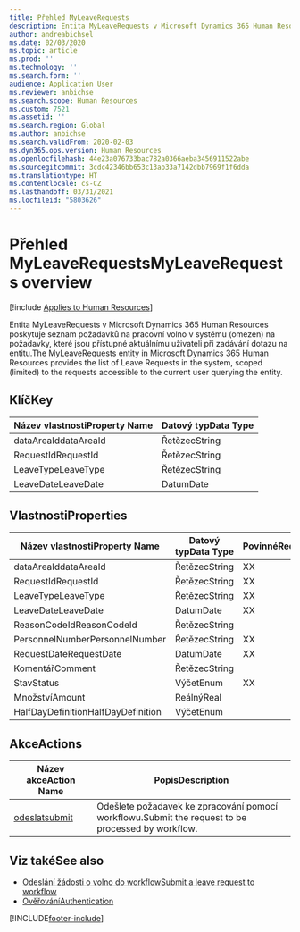 ```yaml
---
title: Přehled MyLeaveRequests
description: Entita MyLeaveRequests v Microsoft Dynamics 365 Human Resources poskytuje seznam požadavků na pracovní volno v systému (omezen) na požadavky, které jsou přístupné aktuálnímu uživateli při zadávání dotazu na entitu.
author: andreabichsel
ms.date: 02/03/2020
ms.topic: article
ms.prod: ''
ms.technology: ''
ms.search.form: ''
audience: Application User
ms.reviewer: anbichse
ms.search.scope: Human Resources
ms.custom: 7521
ms.assetid: ''
ms.search.region: Global
ms.author: anbichse
ms.search.validFrom: 2020-02-03
ms.dyn365.ops.version: Human Resources
ms.openlocfilehash: 44e23a076733bac782a0366aeba3456911522abe
ms.sourcegitcommit: 3cdc42346bb653c13ab33a7142dbb7969f1f6dda
ms.translationtype: HT
ms.contentlocale: cs-CZ
ms.lasthandoff: 03/31/2021
ms.locfileid: "5803626"
---
```

# <a name="myleaverequests-overview"></a><span data-ttu-id="8a61c-103">Přehled MyLeaveRequests</span><span class="sxs-lookup"><span data-stu-id="8a61c-103">MyLeaveRequests overview</span></span>

[!include [Applies to Human Resources](../includes/applies-to-hr.md)]

<span data-ttu-id="8a61c-104">Entita MyLeaveRequests v Microsoft Dynamics 365 Human Resources poskytuje seznam požadavků na pracovní volno v systému (omezen) na požadavky, které jsou přístupné aktuálnímu uživateli při zadávání dotazu na entitu.</span><span class="sxs-lookup"><span data-stu-id="8a61c-104">The MyLeaveRequests entity in Microsoft Dynamics 365 Human Resources provides the list of Leave Requests in the system, scoped (limited) to the requests accessible to the current user querying the entity.</span></span>

## <a name="key"></a><span data-ttu-id="8a61c-105">Klíč</span><span class="sxs-lookup"><span data-stu-id="8a61c-105">Key</span></span>

  | <span data-ttu-id="8a61c-106">Název vlastnosti</span><span class="sxs-lookup"><span data-stu-id="8a61c-106">Property Name</span></span> | <span data-ttu-id="8a61c-107">Datový typ</span><span class="sxs-lookup"><span data-stu-id="8a61c-107">Data Type</span></span> |
  |---------------|-----------|
  | <span data-ttu-id="8a61c-108">dataAreaId</span><span class="sxs-lookup"><span data-stu-id="8a61c-108">dataAreaId</span></span>    | <span data-ttu-id="8a61c-109">Řetězec</span><span class="sxs-lookup"><span data-stu-id="8a61c-109">String</span></span>    |
  | <span data-ttu-id="8a61c-110">RequestId</span><span class="sxs-lookup"><span data-stu-id="8a61c-110">RequestId</span></span>     | <span data-ttu-id="8a61c-111">Řetězec</span><span class="sxs-lookup"><span data-stu-id="8a61c-111">String</span></span>    |
  | <span data-ttu-id="8a61c-112">LeaveType</span><span class="sxs-lookup"><span data-stu-id="8a61c-112">LeaveType</span></span>     | <span data-ttu-id="8a61c-113">Řetězec</span><span class="sxs-lookup"><span data-stu-id="8a61c-113">String</span></span>    |
  | <span data-ttu-id="8a61c-114">LeaveDate</span><span class="sxs-lookup"><span data-stu-id="8a61c-114">LeaveDate</span></span>     | <span data-ttu-id="8a61c-115">Datum</span><span class="sxs-lookup"><span data-stu-id="8a61c-115">Date</span></span>      |
  
## <a name="properties"></a><span data-ttu-id="8a61c-116">Vlastnosti</span><span class="sxs-lookup"><span data-stu-id="8a61c-116">Properties</span></span>

  | <span data-ttu-id="8a61c-117">Název vlastnosti</span><span class="sxs-lookup"><span data-stu-id="8a61c-117">Property Name</span></span>     | <span data-ttu-id="8a61c-118">Datový typ</span><span class="sxs-lookup"><span data-stu-id="8a61c-118">Data Type</span></span> | <span data-ttu-id="8a61c-119">Povinné</span><span class="sxs-lookup"><span data-stu-id="8a61c-119">Required</span></span> |
  |-------------------|-----------|----------|
  | <span data-ttu-id="8a61c-120">dataAreaId</span><span class="sxs-lookup"><span data-stu-id="8a61c-120">dataAreaId</span></span>        | <span data-ttu-id="8a61c-121">Řetězec</span><span class="sxs-lookup"><span data-stu-id="8a61c-121">String</span></span>    | <span data-ttu-id="8a61c-122">X</span><span class="sxs-lookup"><span data-stu-id="8a61c-122">X</span></span>        |
  | <span data-ttu-id="8a61c-123">RequestId</span><span class="sxs-lookup"><span data-stu-id="8a61c-123">RequestId</span></span>         | <span data-ttu-id="8a61c-124">Řetězec</span><span class="sxs-lookup"><span data-stu-id="8a61c-124">String</span></span>    | <span data-ttu-id="8a61c-125">X</span><span class="sxs-lookup"><span data-stu-id="8a61c-125">X</span></span>        |
  | <span data-ttu-id="8a61c-126">LeaveType</span><span class="sxs-lookup"><span data-stu-id="8a61c-126">LeaveType</span></span>         | <span data-ttu-id="8a61c-127">Řetězec</span><span class="sxs-lookup"><span data-stu-id="8a61c-127">String</span></span>    | <span data-ttu-id="8a61c-128">X</span><span class="sxs-lookup"><span data-stu-id="8a61c-128">X</span></span>        |
  | <span data-ttu-id="8a61c-129">LeaveDate</span><span class="sxs-lookup"><span data-stu-id="8a61c-129">LeaveDate</span></span>         | <span data-ttu-id="8a61c-130">Datum</span><span class="sxs-lookup"><span data-stu-id="8a61c-130">Date</span></span>      | <span data-ttu-id="8a61c-131">X</span><span class="sxs-lookup"><span data-stu-id="8a61c-131">X</span></span>        |
  | <span data-ttu-id="8a61c-132">ReasonCodeId</span><span class="sxs-lookup"><span data-stu-id="8a61c-132">ReasonCodeId</span></span>      | <span data-ttu-id="8a61c-133">Řetězec</span><span class="sxs-lookup"><span data-stu-id="8a61c-133">String</span></span>    |          |
  | <span data-ttu-id="8a61c-134">PersonnelNumber</span><span class="sxs-lookup"><span data-stu-id="8a61c-134">PersonnelNumber</span></span>   | <span data-ttu-id="8a61c-135">Řetězec</span><span class="sxs-lookup"><span data-stu-id="8a61c-135">String</span></span>    | <span data-ttu-id="8a61c-136">X</span><span class="sxs-lookup"><span data-stu-id="8a61c-136">X</span></span>        |
  | <span data-ttu-id="8a61c-137">RequestDate</span><span class="sxs-lookup"><span data-stu-id="8a61c-137">RequestDate</span></span>       | <span data-ttu-id="8a61c-138">Datum</span><span class="sxs-lookup"><span data-stu-id="8a61c-138">Date</span></span>      | <span data-ttu-id="8a61c-139">X</span><span class="sxs-lookup"><span data-stu-id="8a61c-139">X</span></span>        |
  | <span data-ttu-id="8a61c-140">Komentář</span><span class="sxs-lookup"><span data-stu-id="8a61c-140">Comment</span></span>           | <span data-ttu-id="8a61c-141">Řetězec</span><span class="sxs-lookup"><span data-stu-id="8a61c-141">String</span></span>    |          |
  | <span data-ttu-id="8a61c-142">Stav</span><span class="sxs-lookup"><span data-stu-id="8a61c-142">Status</span></span>            | <span data-ttu-id="8a61c-143">Výčet</span><span class="sxs-lookup"><span data-stu-id="8a61c-143">Enum</span></span>      | <span data-ttu-id="8a61c-144">X</span><span class="sxs-lookup"><span data-stu-id="8a61c-144">X</span></span>        |
  | <span data-ttu-id="8a61c-145">Množství</span><span class="sxs-lookup"><span data-stu-id="8a61c-145">Amount</span></span>            | <span data-ttu-id="8a61c-146">Reálný</span><span class="sxs-lookup"><span data-stu-id="8a61c-146">Real</span></span>      |          |
  | <span data-ttu-id="8a61c-147">HalfDayDefinition</span><span class="sxs-lookup"><span data-stu-id="8a61c-147">HalfDayDefinition</span></span> | <span data-ttu-id="8a61c-148">Výčet</span><span class="sxs-lookup"><span data-stu-id="8a61c-148">Enum</span></span>      |          |

## <a name="actions"></a><span data-ttu-id="8a61c-149">Akce</span><span class="sxs-lookup"><span data-stu-id="8a61c-149">Actions</span></span>

 | <span data-ttu-id="8a61c-150">Název akce</span><span class="sxs-lookup"><span data-stu-id="8a61c-150">Action Name</span></span>                               | <span data-ttu-id="8a61c-151">Popis</span><span class="sxs-lookup"><span data-stu-id="8a61c-151">Description</span></span>                                     |
 |-------------------------------------------|-------------------------------------------------|
 | [<span data-ttu-id="8a61c-152">odeslat</span><span class="sxs-lookup"><span data-stu-id="8a61c-152">submit</span></span>](hr-developer-api-myleaverequests-submit.md)   | <span data-ttu-id="8a61c-153">Odešlete požadavek ke zpracování pomocí workflowu.</span><span class="sxs-lookup"><span data-stu-id="8a61c-153">Submit the request to be processed by workflow.</span></span> |

## <a name="see-also"></a><span data-ttu-id="8a61c-154">Viz také</span><span class="sxs-lookup"><span data-stu-id="8a61c-154">See also</span></span>

- [<span data-ttu-id="8a61c-155">Odeslání žádosti o volno do workflow</span><span class="sxs-lookup"><span data-stu-id="8a61c-155">Submit a leave request to workflow</span></span>](hr-developer-api-myleaverequests-submit.md)
- [<span data-ttu-id="8a61c-156">Ověřování</span><span class="sxs-lookup"><span data-stu-id="8a61c-156">Authentication</span></span>](hr-developer-api-authentication.md)

[!INCLUDE[footer-include](../includes/footer-banner.md)]